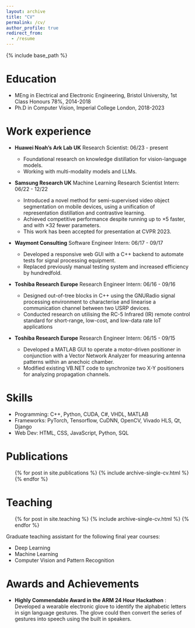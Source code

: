```yaml
---
layout: archive
title: "CV"
permalink: /cv/
author_profile: true
redirect_from:
  - /resume
---
```


{% include base_path %}

Education
======
* MEng in Electrical and Electronic Engineering, Bristol University, 1st Class Honours 78%, 2014-2018
* Ph.D in Computer Vision, Imperial College London, 2018-2023

Work experience
======
* **Huawei Noah’s Ark Lab UK** Research Scientist: 06/23 - present
  * Foundational research on knowledge distillation for vision-language models.
  * Working with multi-modality models and LLMs.

* **Samsung Research UK** Machine Learning Research Scientist Intern: 06/22 - 12/22
  * Introduced a novel method for semi-supervised video object segmentation on mobile devices, using a
unification of representation distillation and contrastive learning.
  * Achieved competitive performance despite running up to ×5 faster, and with ×32 fewer parameters.
  * This work has been accepted for presentation at CVPR 2023.

* **Waymont Consulting** Software Engineer Intern: 06/17 - 09/17
  * Developed a responsive web GUI with a C++ backend to automate tests for signal processing equipment.
  * Replaced previously manual testing system and increased efficiency by hundredfold.

* **Toshiba Research Europe** Research Engineer Intern: 06/16 - 09/16
  * Designed out-of-tree blocks in C++ using the GNURadio signal processing environment to characterise
  and linearise a communication channel between two USRP devices.
  * Conducted research on utilising the RC-5 Infrared (IR) remote control standard for short-range, low-cost, and low-data rate IoT applications

* **Toshiba Research Europe** Research Engineer Intern: 06/15 - 09/15
  * Developed a MATLAB GUI to operate a motor-driven positioner in conjunction with a Vector Network Analyzer for measuring antenna patterns within an anechoic chamber.
  * Modified existing VB.NET code to synchronize two X-Y positioners for analyzing propagation channels.
  
Skills
======
* Programming: C++, Python, CUDA, C#, VHDL, MATLAB
* Frameworks: PyTorch, Tensorflow, CuDNN, OpenCV, Vivado HLS, Qt, Django
* Web Dev: HTML, CSS, JavaScript, Python, SQL

Publications
======
  <ul>{% for post in site.publications %}
    {% include archive-single-cv.html %}
  {% endfor %}</ul>
  
<!-- Talks
======
  <ul>{% for post in site.talks %}
    {% include archive-single-talk-cv.html %}
  {% endfor %}</ul> -->
  
Teaching
======
  <ul>{% for post in site.teaching %}
    {% include archive-single-cv.html %}
  {% endfor %}</ul>
  
<!-- Service and leadership
======
* Currently signed in to 43 different slack teams
 -->

Graduate teaching assistant for the following final year courses:
* Deep Learning
* Machine Learning
* Computer Vision and Pattern Recognition

Awards and Achievements
======
* **Highly Commendable Award in the ARM 24 Hour Hackathon** : Developed a wearable electronic glove to identify the alphabetic letters in sign language gestures. The glove could then convert the series of gestures into speech using the built in speakers.

